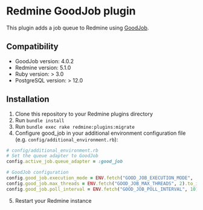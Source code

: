 # Redmine GoodJob plugin

This plugin adds a job queue to Redmine using [GoodJob](https://github.com/bensheldon/good_job).

## Compatibility

- GoodJob version: 4.0.2
- Redmine version: 5.1.0
- Ruby version: > 3.0
- PostgreSQL version: > 12.0

## Installation

1. Clone this repository to your Redmine plugins directory
2. Run `bundle install`
3. Run `bundle exec rake redmine:plugins:migrate`
4. Configure good_job in your additional environment configuration file (e.g. `config/additional_environment.rb`):
```ruby
# config/additional_environment.rb
# Set the queue adapter to GoodJob
config.active_job.queue_adapter = :good_job

# GoodJob configuration
config.good_job.execution_mode = ENV.fetch("GOOD_JOB_EXECUTION_MODE", 'async').to_sym
config.good_job.max_threads = ENV.fetch("GOOD_JOB_MAX_THREADS", 2).to_i
config.good_job.poll_interval = ENV.fetch("GOOD_JOB_POLL_INTERVAL", 10).to_i
```
5. Restart your Redmine instance

